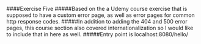 ####Exercise Five
#####Based on the a Udemy course exercise that is supposed to have a custom error page, as well as error pages for common http response codes.
#####In addition to adding the 404 and 500 error pages, this course section also covered internationalization so I would like to include that in here as well.
#####Entry point is localhost:8080/hello/